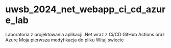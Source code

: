# uwsb_2024_net_webapp_ci_cd_azure_lab
Laboratoria z projektowania aplikacji .Net wraz z Ci/CD GitHub Actions oraz Azure
Moja pierwsza modyfikacja do pliku 
Witaj świecie